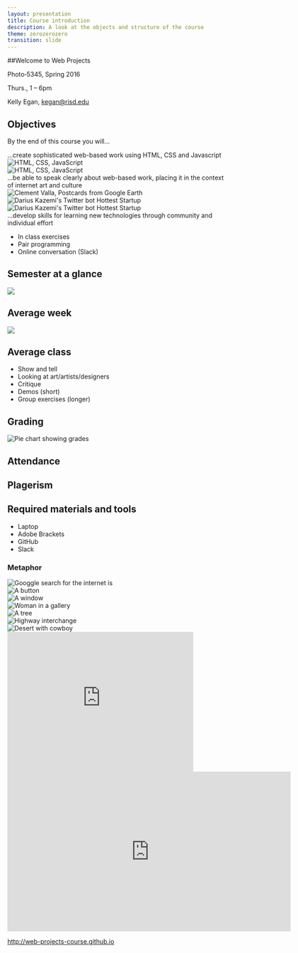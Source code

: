 ```yaml
---
layout: presentation
title: Course introduction
description: A look at the objects and structure of the course
theme: zerozerozero
transition: slide
---
```


<section data-markdown>
##Welcome to Web Projects

Photo‐5345, Spring 2016

Thurs., 1 – 6pm
</section>

<section>

Kelly Egan, kegan@risd.edu

</section>

<section>

<h2>Objectives</h2>

<p class="fragment">By the end of this course you will...</p>

</section>


<section>
  <section data-markdown>
  ...create sophisticated web-based work
  using HTML, CSS and Javascript
  </section>

  <section>
    <img src="/media/20160215_webtech.svg" alt="HTML, CSS, JavaScript">
  </section>

  <section>
    <img src="/media/20160215_webtech2.svg" alt="HTML, CSS, JavaScript">
  </section>

</section>

<section>
  <section data-markdown>
  ...be able to speak clearly about web-based work, placing it in the context of internet art and culture
  </section>

  <section>
    <img src="/media/Engelbart_MotherOfAllDemos.jpg" alt="">
  </section>

  <section>
    <img src="/media/Valla_PostcardsFromGoogleEarth.jpg" alt="Clement Valla, Postcards from Google Earth">
  </section>

  <section>
    <img src="/media/Kazemi_HottestStartup.jpg"  alt="Darius Kazemi's Twitter bot Hottest Startup">
  </section>

  <section>
    <img src="http://2.bp.blogspot.com/-WAUYXoObi8g/Uzo7-Qvs1aI/AAAAAAAAAQo/4D1LyuKwfTA/s1600/nexus5_chrome_emojis.gif"  alt="Darius Kazemi's Twitter bot Hottest Startup">
  </section>
</section>

<section>
  <section data-markdown>
  ...develop skills for learning new technologies
  through community and individual effort
  </section>

  <section>
  <ul>
    <li class="fragment">In class exercises</li>
    <li class="fragment">Pair programming</li>
    <li class="fragment">Online conversation (Slack)</li>
  </ul>
  </section>
</section>

<section>

<h2>Semester at a glance</h2>

<img src="/media/20160215_semester_overview.svg" class="plain">

</section>

<section>

<h2>Average week</h2>

<img src="/media/20160215_week.svg" class="plain">

</section>

<section>

<h2>Average class</h2>

<ul>
  <li class="fragment">Show and tell</li>
  <li class="fragment">Looking at art/artists/designers</li>
  <li class="fragment">Critique</li>
  <li class="fragment">Demos (short)</li>
  <li class="fragment">Group exercises (longer)</li>
</ul>

</section>

<section>

<h2>Grading</h2>

<img src="/media/20160215_grade_pie.svg" alt="Pie chart showing grades" class="plain">

</section>

<section data-markdown>

## Attendance

</section>

<section data-markdown>

## Plagerism

</section>

<section data-markdown>

## Required materials and tools

* Laptop
* Adobe Brackets
* GitHub
* Slack

</section>

<section>
  <section>
    <h1>Metaphor</h1>
  </section>

  <section>
    <img src="/media/theInternetIs.jpg" alt="Googgle search for the internet is">
  </section>

  <section>
    <img src="/media/button.jpg" alt="A button">
  </section>

  <section>
    <img src="/media/window.jpg" alt="A window">
  </section>

  <section>
    <img src="/media/gallery.jpg" alt="Woman in a gallery">
  </section>

  <section>
    <img src="/media/tree.jpg" alt="A tree">
  </section>

  <section>
    <img src="/media/highway.jpg" alt="Highway interchange">
  </section>

  <section>
    <img src="/media/rafman_west.jpg" alt="Desert with cowboy">
  </section>

  <section>
    <iframe width="420" height="315" src="https://www.youtube.com/embed/f99PcP0aFNE" frameborder="0" allowfullscreen></iframe>
  </section>

  <section>
    <iframe width="640" height="360" src="http://www.democracynow.org/embed/story/2013/1/14/freedom_to_connect_aaron_swartz_1986" frameborder="0" allowfullscreen="true"></iframe>
  </section>

</section>

<section data-markdown>

http://web-projects-course.github.io

</section>
